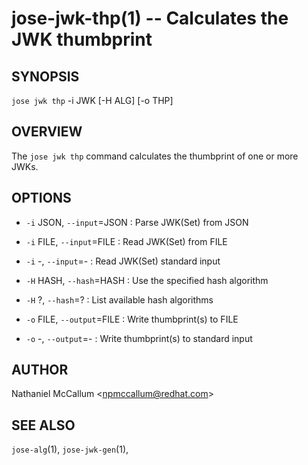 jose-jwk-thp(1) -- Calculates the JWK thumbprint
================================================

## SYNOPSIS

`jose jwk thp` -i JWK [-H ALG] [-o THP]

## OVERVIEW

The `jose jwk thp` command calculates the thumbprint of one or more JWKs.

## OPTIONS

* `-i` JSON, `--input`=JSON :
  Parse JWK(Set) from JSON

* `-i` FILE, `--input`=FILE :
  Read JWK(Set) from FILE

* `-i` -, `--input`=- :
  Read JWK(Set) standard input

* `-H` HASH, `--hash`=HASH :
  Use the specified hash algorithm

* `-H` ?, `--hash`=? :
  List available hash algorithms

* `-o` FILE, `--output`=FILE :
  Write thumbprint(s) to FILE

* `-o` -, `--output`=- :
  Write thumbprint(s) to standard input

## AUTHOR

Nathaniel McCallum &lt;npmccallum@redhat.com&gt;

## SEE ALSO

`jose-alg`(1),
`jose-jwk-gen`(1),
